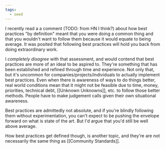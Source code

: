 ```yaml
---
tags:
  - seed
---
```

I recently read a a comment (TODO: from HN I think?) about how best practices "by definition" meant that you were doing a common thing and that you wouldn't want to follow them because it would equate to being average. It was posited that following best practices will hold you back from doing extraordinary work.

I _completely disagree_ with that assessment, and would contend that best practices are more of an ideal to be aspired to. They're something that has been established and refined through time and experience. Not only that, but it's uncommon for companies/projects/individuals to actually implement best practices. Even when there is awareness of ways to do things better, real world conditions mean that it might not be feasible due to time, money, priorities, technical debt, [[Unknown Unknowns]], etc. to follow those better methods. People have to make judgement calls given their own situational awareness.

Best practices are admittedly not absolute, and if you're blindly following them without experimentation, you can't expect to be pushing the envelope forward on what is state of the art. But I'd argue that you'd still be well above average.

How best practices get defined though, is another topic, and they're are not necessarily the same thing as [[Community Standards]].